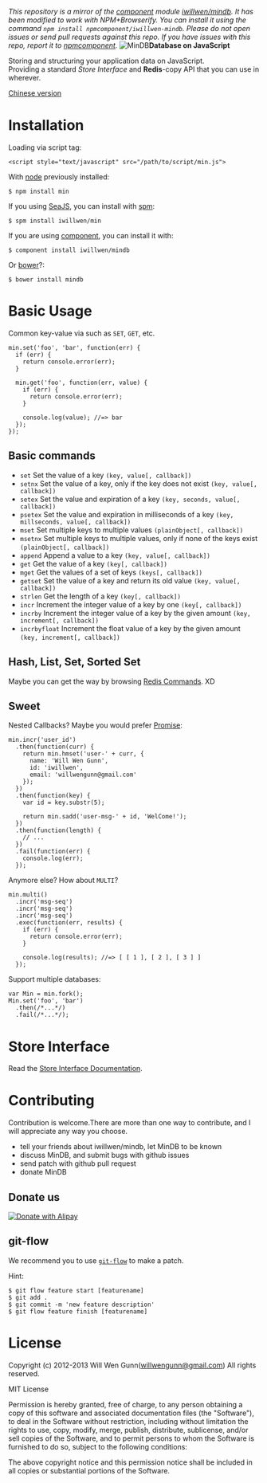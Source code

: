 *This repository is a mirror of the [component](http://component.io) module [iwillwen/mindb](http://github.com/iwillwen/mindb). It has been modified to work with NPM+Browserify. You can install it using the command `npm install npmcomponent/iwillwen-mindb`. Please do not open issues or send pull requests against this repo. If you have issues with this repo, report it to [npmcomponent](https://github.com/airportyh/npmcomponent).*
![MinDB](http://iwillwen.u.qiniudn.com/min/mindb_logo.png?123)**Database on JavaScript**

Storing and structuring your application data on JavaScript.  
Providing a standard *Store Interface* and **Redis**-copy API that you can use in wherever.

[Chinese version](https://github.com/iwillwen/mindb/blob/master/README_zhcn.md)

# Installation

Loading via script tag:

    <script style="text/javascript" src="/path/to/script/min.js">

With [node](http://nodejs.org) previously installed:

    $ npm install min

If you  using [SeaJS](http://seajs.org), you can install with [spm](https://github.com/spmjs/spm2):

    $ spm install iwillwen/min

If you are using [component](http://component.io), you can install it with:

    $ component install iwillwen/mindb

Or [bower](http://bower.io/)?:

    $ bower install mindb
    
# Basic Usage

Common key-value via such as `SET`, `GET`, etc.

    min.set('foo', 'bar', function(err) {
      if (err) {
        return console.error(err);
      }
      
      min.get('foo', function(err, value) {
        if (err) {
          return console.error(err);
        }
        
        console.log(value); //=> bar
      });
    });

## Basic commands
- `set` Set the value of a key `(key, value[, callback])`
- `setnx` Set the value of a key, only if the key does not exist `(key, value[, callback])`
- `setex` Set the value and expiration of a key `(key, seconds, value[, callback])`
- `psetex` Set the value and expiration in milliseconds of a key `(key, millseconds, value[, callback])`
- `mset` Set multiple keys to multiple values `(plainObject[, callback])`
- `msetnx` Set multiple keys to multiple values, only if none of the keys exist `(plainObject[, callback])`
- `append` Append a value to a key `(key, value[, callback])`
- `get` Get the value of a key `(key[, callback])`
- `mget` Get the values of a set of keys `(keys[, callback])`
- `getset` Set the value of a key and return its old value `(key, value[, callback])`
- `strlen` Get the length of a key `(key[, callback])`
- `incr` Increment the integer value of a key by one `(key[, callback])`
- `incrby` Increment the integer value of a key by the given amount `(key, increment[, callback])`
- `incrbyfloat` Increment the float value of a key by the given amount `(key, increment[, callback])`

## Hash, List, Set, Sorted Set
Maybe you can get the way by browsing [Redis Commands](http://redis.io/commands). XD

## Sweet
Nested Callbacks? Maybe you would prefer [Promise](http://promises-aplus.github.io/promises-spec/):

    min.incr('user_id')
      .then(function(curr) {
        return min.hmset('user-' + curr, {
          name: 'Will Wen Gunn',
          id: 'iwillwen',
          email: 'willwengunn@gmail.com'
        });
      })
      .then(function(key) {
        var id = key.substr(5);
        
        return min.sadd('user-msg-' + id, 'WelCome!');
      })
      .then(function(length) {
        // ...
      })
      .fail(function(err) {
        console.log(err);
      });

Anymore else? How about `MULTI`?

    min.multi()
      .incr('msg-seq')
      .incr('msg-seq')
      .incr('msg-seq')
      .exec(function(err, results) {
        if (err) {
          return console.error(err);
        }
        
        console.log(results); //=> [ [ 1 ], [ 2 ], [ 3 ] ]
      });

Support multiple databases:

    var Min = min.fork();
    Min.set('foo', 'bar')
      .then(/*...*/)
      .fail(/*...*/);

# Store Interface
Read the [Store Interface Documentation](https://github.com/iwillwen/mindb/blob/master/docs/store_interface.md).

# Contributing
Contribution is welcome.There are more than one way to contribute, and I will appreciate any way you choose.

- tell your friends about iwillwen/mindb, let MinDB to be known
- discuss MinDB, and submit bugs with github issues
- send patch with github pull request
- donate MinDB

## Donate us
[![Donate with Alipay](http://iwillwen.u.qiniudn.com/donate-with-alipay.png)](http://me.alipay.com/iwillwen)

## git-flow
We recommend you to use [`git-flow`](https://github.com/nvie/gitflow) to make a patch.

Hint:

    $ git flow feature start [featurename]
    $ git add .
    $ git commit -m 'new feature description'
    $ git flow feature finish [featurename]

# License

Copyright (c) 2012-2013 Will Wen Gunn(willwengunn@gmail.com)
All rights reserved.

MIT License

Permission is hereby granted, free of charge, to any person obtaining
a copy of this software and associated documentation files (the
"Software"), to deal in the Software without restriction, including
without limitation the rights to use, copy, modify, merge, publish,
distribute, sublicense, and/or sell copies of the Software, and to
permit persons to whom the Software is furnished to do so, subject to
the following conditions:

The above copyright notice and this permission notice shall be
included in all copies or substantial portions of the Software.
